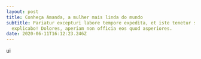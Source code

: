 ```yaml
---
layout: post
title: Conheça Amanda, a mulher mais linda do mundo
subtitle: Pariatur excepturi labore tempore expedita, et iste tenetur suscipit
  explicabo! Dolores, aperiam non officia eos quod asperiores.
date: 2020-06-11T16:12:23.246Z
---
```

ui